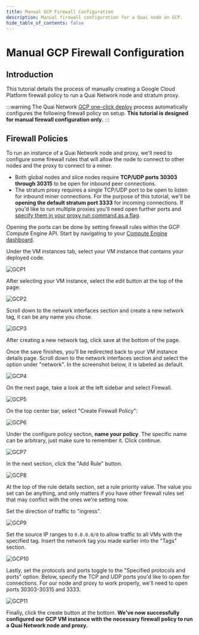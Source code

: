 ```yaml
---
title: Manual GCP Firewall Configuration
description: Manual firewall configuration for a Quai node on GCP.
hide_table_of_contents: false
---
```


# Manual GCP Firewall Configuration

## Introduction

This tutorial details the process of manually creating a Google Cloud Platform firewall policy to run a Quai Network node and stratum proxy.

:::warning
The Quai Network [GCP one-click deploy](../../participate/node/one-click/gcp.md) process automatically configures the following firewall policy on setup. **This tutorial is designed for manual firewall configuration only.**
:::

## Firewall Policies

To run an instance of a Quai Network node and proxy, we'll need to configure some firewall rules that will allow the node to connect to other nodes and the proxy to connect to a miner.

- Both global nodes and slice nodes require **TCP/UDP ports 30303 through 30315** to be open for inbound peer connections.
- The stratum proxy requires a single TCP/UDP port to be open to listen for inbound miner connections. For the purpose of this tutorial, we'll be **opening the default stratum port 3333** for incoming connections. If you'd like to run multiple proxies you'll need open further ports and [specify them in your proxy run command as a flag](../../participate/stratum-proxy/run-stratum.md).

Opening the ports can be done by setting firewall rules within the GCP Compute Engine API. Start by navigating to your [Compute Engine dashboard](https://console.cloud.google.com/compute/instances).

Under the VM instances tab, select your VM instance that contains your deployed code.

![GCP1](/img/GCP1.jpg)

After selecting your VM instance, select the edit button at the top of the page:

![GCP2](/img/GCP1.jpg)

Scroll down to the network interfaces section and create a new network tag, it can be any name you chose.

![GCP3](/img/GCP3.jpg)

After creating a new network tag, click save at the bottom of the page.

Once the save finishes, you'll be redirected back to your VM instance details page. Scroll down to the network interfaces section and select the option under "network". In the screenshot below, it is labeled as default.

![GCP4](/img/GCP4.jpg)

On the next page, take a look at the left sidebar and select Firewall.

![GCP5](/img/GCP5.jpg)

On the top center bar, select "Create Firewall Policy":

![GCP6](/img/GCP6.jpg)

Under the configure policy section, **name your policy**. The specific name can be arbitrary, just make sure to remember it. Click continue.

![GCP7](/img/GCP7.jpg)

In the next section, click the "Add Rule" button.

![GCP8](/img/GCP8.jpg)

At the top of the rule details section, set a rule priority value. The value you set can be anything, and only matters if you have other firewall rules set that may conflict with the ones we're setting now.

Set the direction of traffic to "ingress".

![GCP9](/img/GCP9.jpg)

Set the source IP ranges to `0.0.0.0/0` to allow traffic to all VMs with the specified tag. Insert the network tag you made earlier into the "Tags" section.

![GCP10](/img/GCP10.jpg)

Lastly, set the protocols and ports toggle to the "Specified protocols and ports" option. Below, specify the TCP and UDP ports you'd like to open for connections. For our node and proxy to work properly, we'll need to open ports 30303-30315 and 3333.

![GCP11](/img/GCP11.jpg)

Finally, click the create button at the bottom. **We've now successfully configured our GCP VM instance with the necessary firewall policy to run a Quai Network node and proxy.**
